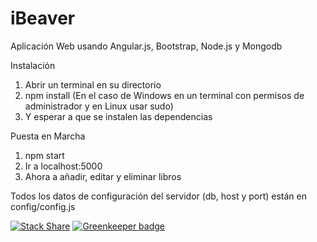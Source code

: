 # iBeaver
Aplicación Web usando Angular.js, Bootstrap, Node.js y Mongodb

Instalación

1. Abrir un terminal en su directorio
2. npm install (En el caso de Windows en un terminal con permisos de administrador y en Linux usar sudo)
3. Y esperar a que se instalen las dependencias

Puesta en Marcha

1. npm start
2. Ir a localhost:5000
3. Ahora a añadir, editar y eliminar libros

Todos los datos de configuración del servidor (db, host y port) están en config/config.js

[![Stack Share](http://img.shields.io/badge/tech-stack-0690fa.svg?style=flat)](http://stackshare.io/Zombispormedio/ibeaver) [![Greenkeeper badge](https://badges.greenkeeper.io/Zombispormedio/iBeaver.svg)](https://greenkeeper.io/)






